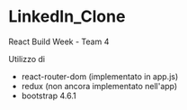 # LinkedIn_Clone

React Build Week - Team 4

Utilizzo di

-   react-router-dom (implementato in app.js)
-   redux (non ancora implementato nell'app)
-   bootstrap 4.6.1
